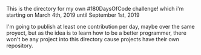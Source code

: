 This is the directory for my own #180DaysOfCode challenge! which i'm starting on March 4th, 2019 until September 1st, 2019

I'm going to publish at least one contribution per day, maybe over the same proyect, but as the idea is to learn how to be
a better programmer, there won't be any project into this directory cause projects have their own repository.
